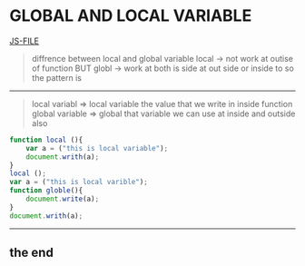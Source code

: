 # GLOBAL AND LOCAL VARIABLE
[JS-FILE](../js/24-global&local-variables.js)

>diffrence between local and global variable local -> not work at outise of function BUT globl -> work at both is side at out side or inside to so the pattern is

---

> local variabl =>  local variable the value that we write in inside function
>global variable =>  global that variable we can use at inside and outside also

```javascript
function local (){
    var a = ("this is local variable");
    document.writh(a);
}
local ();
var a = ("this is local varible");
function globle(){
    document.write(a);
}
document.writh(a);
```

---

## the end